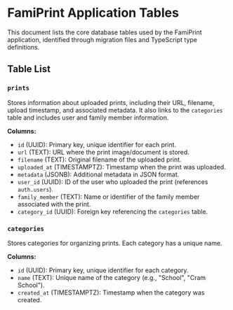 # FamiPrint Application Tables

This document lists the core database tables used by the FamiPrint application, identified through migration files and TypeScript type definitions.

## Table List

### `prints`

Stores information about uploaded prints, including their URL, filename, upload timestamp, and associated metadata. It also links to the `categories` table and includes user and family member information.

**Columns:**
- `id` (UUID): Primary key, unique identifier for each print.
- `url` (TEXT): URL where the print image/document is stored.
- `filename` (TEXT): Original filename of the uploaded print.
- `uploaded_at` (TIMESTAMPTZ): Timestamp when the print was uploaded.
- `metadata` (JSONB): Additional metadata in JSON format.
- `user_id` (UUID): ID of the user who uploaded the print (references `auth.users`).
- `family_member` (TEXT): Name or identifier of the family member associated with the print.
- `category_id` (UUID): Foreign key referencing the `categories` table.

### `categories`

Stores categories for organizing prints. Each category has a unique name.

**Columns:**
- `id` (UUID): Primary key, unique identifier for each category.
- `name` (TEXT): Unique name of the category (e.g., "School", "Cram School").
- `created_at` (TIMESTAMPTZ): Timestamp when the category was created.
